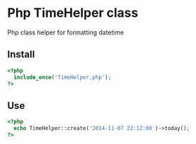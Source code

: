 Php TimeHelper class
==============

Php class helper for formatting datetime

Install
-----------
```php
<?php
  include_once('TimeHelper.php');
?>
```

Use
-----------
```php
<?php
  echo TimeHelper::create('2014-11-07 22:12:00')->today();
?>
```
